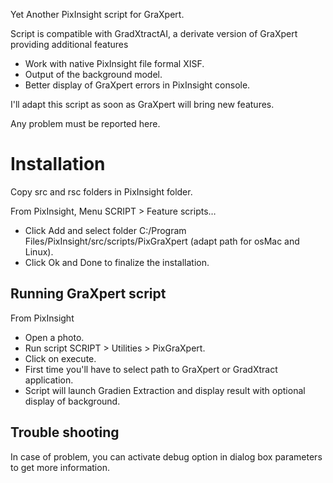 Yet Another PixInsight script for GraXpert.

Script is compatible with GradXtractAI, a derivate version of GraXpert providing additional features
- Work with native PixInsight file formal XISF.
- Output of the background model.
- Better display of GraXpert errors in PixInsight console.

I'll adapt this script as soon as GraXpert will bring new features.

Any problem must be reported here.

# Installation
Copy src and rsc folders in PixInsight folder.

From PixInsight, Menu SCRIPT > Feature scripts…
- Click Add and select folder C:/Program Files/PixInsight/src/scripts/PixGraXpert (adapt path for osMac and Linux).
- Click Ok and Done to finalize the installation.


## Running GraXpert script
From PixInsight
- Open a photo.
- Run script SCRIPT > Utilities > PixGraXpert.
- Click on execute.
- First time you'll have to select path to GraXpert or GradXtract application.
- Script will launch Gradien Extraction and display result with optional display of background.

## Trouble shooting
In case of problem, you can activate debug option in dialog box parameters to get more information.
